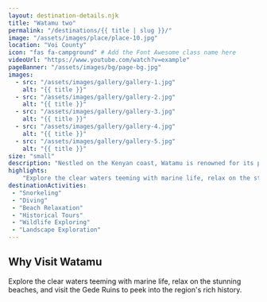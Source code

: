 ```yaml
---
layout: destination-details.njk
title: "Watamu two"
permalink: "/destinations/{{ title | slug }}/"
image: "/assets/images/place/place-10.jpg"
location: "Voi County"
icon: "fas fa-campground" # Add the Font Awesome class name here
videoUrl: "https://www.youtube.com/watch?v=example"
pageBanner: "/assets/images/bg/page-bg.jpg"
images: 
  - src: "/assets/images/gallery/gallery-1.jpg"
    alt: "{{ title }}"
  - src: "/assets/images/gallery/gallery-2.jpg"
    alt: "{{ title }}"
  - src: "/assets/images/gallery/gallery-3.jpg"
    alt: "{{ title }}"
  - src: "/assets/images/gallery/gallery-4.jpg"
    alt: "{{ title }}"
  - src: "/assets/images/gallery/gallery-5.jpg"
    alt: "{{ title }}"
size: "small"
description: "Nestled on the Kenyan coast, Watamu is renowned for its pristine white-sand beaches and the protected Watamu Marine National Park, which offers some of the best snorkeling and diving experiences in East Africa."
highlights:
    "Explore the clear waters teeming with marine life, relax on the stunning beaches, and visit the Gede Ruins to peek into the region's rich history."
destinationActivities:
 - "Snorkeling"
 - "Diving"
 - "Beach Relaxation"
 - "Historical Tours"
 - "Wildlife Exploring"
 - "Landscape Exploration"
---
```


## Why Visit Watamu
Explore the clear waters teeming with marine life, relax on the stunning beaches, and visit the Gede Ruins to peek into the region's rich history.
